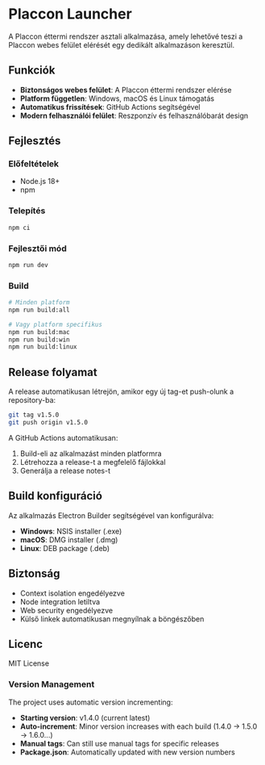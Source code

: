 # Placcon Launcher

A Placcon éttermi rendszer asztali alkalmazása, amely lehetővé teszi a Placcon webes felület elérését egy dedikált alkalmazáson keresztül.

## Funkciók

- **Biztonságos webes felület**: A Placcon éttermi rendszer elérése
- **Platform független**: Windows, macOS és Linux támogatás
- **Automatikus frissítések**: GitHub Actions segítségével
- **Modern felhasználói felület**: Reszponzív és felhasználóbarát design

## Fejlesztés

### Előfeltételek

- Node.js 18+
- npm

### Telepítés

```bash
npm ci
```

### Fejlesztői mód

```bash
npm run dev
```

### Build

```bash
# Minden platform
npm run build:all

# Vagy platform specifikus
npm run build:mac
npm run build:win
npm run build:linux
```

## Release folyamat

A release automatikusan létrejön, amikor egy új tag-et push-olunk a repository-ba:

```bash
git tag v1.5.0
git push origin v1.5.0
```

A GitHub Actions automatikusan:
1. Build-eli az alkalmazást minden platformra
2. Létrehozza a release-t a megfelelő fájlokkal
3. Generálja a release notes-t

## Build konfiguráció

Az alkalmazás Electron Builder segítségével van konfigurálva:

- **Windows**: NSIS installer (.exe)
- **macOS**: DMG installer (.dmg)  
- **Linux**: DEB package (.deb)

## Biztonság

- Context isolation engedélyezve
- Node integration letiltva
- Web security engedélyezve
- Külső linkek automatikusan megnyílnak a böngészőben

## Licenc

MIT License 

### Version Management

The project uses automatic version incrementing:
- **Starting version**: v1.4.0 (current latest)
- **Auto-increment**: Minor version increases with each build (1.4.0 → 1.5.0 → 1.6.0...)
- **Manual tags**: Can still use manual tags for specific releases
- **Package.json**: Automatically updated with new version numbers 